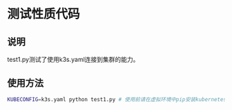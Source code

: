 # 测试性质代码

## 说明

test1.py测试了使用k3s.yaml连接到集群的能力。

## 使用方法

```bash
KUBECONFIG=k3s.yaml python test1.py # 使用前请在虚拟环境中pip安装kubernetes包
```


